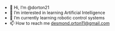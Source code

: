 - 👋 Hi, I’m @dorton21
- 👀 I’m interested in learning Artificial Intelligence
- 🌱 I’m currently learning robotic control systems
- 📫 How to reach me desmond.orton11@gmail.com
